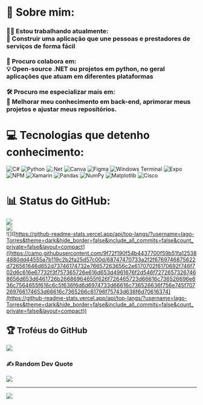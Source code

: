 # 💫 Sobre mim:
### 👨‍💻 Estou trabalhando atualmente:  <br>🚀 Construir uma aplicação que une pessoas e prestadores de serviços de forma fácil  <br><br> 🤝 Procuro colabora em:  <br>💡 Open-source .NET ou projetos em python, no geral aplicações que atuam em diferentes plataformas  <br><br>🛠️ Procuro me especializar mais em:  <br>🔧 Melhorar meu conhecimento em back-end, aprimorar meus projetos e ajustar meus repositórios.  <br>


# 💻 Tecnologias que detenho conhecimento:
![C#](https://img.shields.io/badge/c%23-%23239120.svg?style=for-the-badge&logo=csharp&logoColor=white) ![Python](https://img.shields.io/badge/python-3670A0?style=for-the-badge&logo=python&logoColor=ffdd54) ![.Net](https://img.shields.io/badge/.NET-5C2D91?style=for-the-badge&logo=.net&logoColor=white) ![Canva](https://img.shields.io/badge/Canva-%2300C4CC.svg?style=for-the-badge&logo=Canva&logoColor=white) ![Figma](https://img.shields.io/badge/figma-%23F24E1E.svg?style=for-the-badge&logo=figma&logoColor=white) ![Windows Terminal](https://img.shields.io/badge/Windows%20Terminal-%234D4D4D.svg?style=for-the-badge&logo=windows-terminal&logoColor=white) ![Expo](https://img.shields.io/badge/expo-1C1E24?style=for-the-badge&logo=expo&logoColor=#D04A37) ![NPM](https://img.shields.io/badge/NPM-%23CB3837.svg?style=for-the-badge&logo=npm&logoColor=white) ![Xamarin](https://img.shields.io/badge/Xamarin-3199DC?style=for-the-badge&logo=xamarin&logoColor=white) ![Pandas](https://img.shields.io/badge/pandas-%23150458.svg?style=for-the-badge&logo=pandas&logoColor=white) ![NumPy](https://img.shields.io/badge/numpy-%23013243.svg?style=for-the-badge&logo=numpy&logoColor=white) ![Matplotlib](https://img.shields.io/badge/Matplotlib-%23ffffff.svg?style=for-the-badge&logo=Matplotlib&logoColor=black) ![Cisco](https://img.shields.io/badge/cisco-%23049fd9.svg?style=for-the-badge&logo=cisco&logoColor=black)
# 📊 Status do GitHub:
![](https://github-readme-stats.vercel.app/api?username=Iago-Torres&theme=dark&hide_border=false&include_all_commits=false&count_private=false)<br/>
![](https://nirzak-streak-stats.vercel.app/?user=Iago-Torres&theme=dark&hide_border=false)<br/>
![]([https://github-readme-stats.vercel.app/api/top-langs/?username=Iago-Torres&theme=dark&hide_border=false&include_all_commits=false&count_private=false&layout=compact]([https://camo.githubusercontent.com/9f72f190f54b4437700f59b51fa125384880dd44555a7b119c2b2fa25d57c00d/68747470733a2f2f6769746875622d726561646d652d73746174732e76657263656c2e6170702f6170692f746f702d6c616e67732f3f757365726e616d653d4961676f2d546f72726573267468656d653d6461726b26686964655f626f726465723d66616c736526696e636c7564655f616c6c5f636f6d6d6974733d66616c736526636f756e745f707269766174653d66616c7365266c61796f75743d636f6d70616374](https://github-readme-stats.vercel.app/api/top-langs/?username=Iago-Torres&theme=dark&hide_border=false&include_all_commits=false&count_private=false&layout=compact))

## 🏆 Troféus do GitHub
![](https://github-profile-trophy.vercel.app/?username=Iago-Torres&theme=dracula&no-frame=false&no-bg=true&margin-w=4)

### ✍️ Random Dev Quote
![](https://quotes-github-readme.vercel.app/api?type=horizontal&theme=radical)

---
[![](https://visitcount.itsvg.in/api?id=Iago-Torres&icon=0&color=0)](https://visitcount.itsvg.in)

<!-- Proudly created with GPRM ( https://gprm.itsvg.in ) -->
